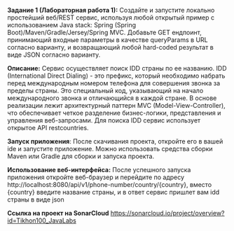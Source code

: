 **Задание 1 (Лабораторная работа 1):**
Создайте и запустите локально простейший веб/REST сервис, используя любой открытый пример с использованием Java stack: Spring (Spring Boot)/Maven/Gradle/Jersey/Spring MVC.
Добавьте GET ендпоинт, принимающий входные параметры в качестве queryParams в URL согласно варианту, и возвращающий любой hard-coded результат в виде JSON согласно варианту.

**Описание:**
Сервис осуществляет поиск IDD страны по ее названию. IDD (International Direct Dialing) - это префикс, который необходимо набрать перед международным номером телефона для совершения звонка за пределы страны. Это специальный код, указывающий на начало международного звонка и отличающийся в каждой стране.
В основе реализации лежит архитектурный паттерн MVC (Model-View-Controller), что обеспечивает четкое разделение бизнес-логики, представления и управления веб-запросами.
Для поиска IDD сервис использует открытое API restcountries.

**Запуск приложения**: После скачивания проекта, откройте его в вашей ide и запустите приложение. Можно использовать средства сборки Maven или Gradle для сборки и запуска проекта.

**Использование веб-интерфейса:** После успешного запуска приложения откройте веб-браузер и перейдите по адресу http://localhost:8080/api/v1/phone-number/country/{country}, вместо {country} введите название страны, 
и в ответ сервис пришлет вам idd страны в виде json

**Ссылка на проект на SonarCloud**
https://sonarcloud.io/project/overview?id=Tikhon100_JavaLabs

